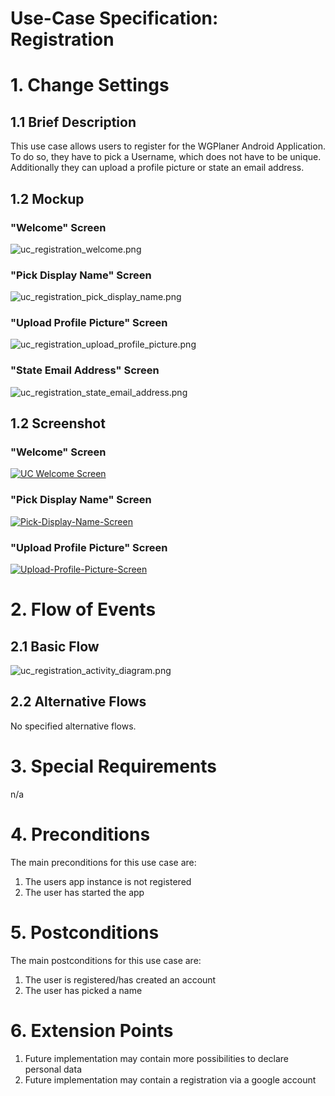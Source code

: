 # Use-Case Specification: Registration

# 1. Change Settings

## 1.1 Brief Description
This use case allows users to register for the WGPlaner Android Application. To do so, they have to pick a Username, which does not have to be unique. Additionally they can upload a profile picture or state an email address.

## 1.2 Mockup
### "Welcome" Screen
![uc_registration_welcome.png](../Mockups/uc_registration_welcome.png "Welcome-Screen") 
### "Pick Display Name" Screen
![uc_registration_pick_display_name.png](../Mockups/uc_registration_pick_display_name.png "Pick-Display-Name-Screen")
### "Upload Profile Picture" Screen
![uc_registration_upload_profile_picture.png](../Mockups/uc_registration_upload_profile_picture.png "Upload-Profile-Picture-Screen")
### "State Email Address" Screen
![uc_registration_state_email_address.png](../Mockups/uc_registration_state_email_address.png "State-EMail-Address-Screen")

## 1.2 Screenshot
### "Welcome" Screen
[![UC Welcome Screen](../Screenshots/uc_registration_welcome_200px.png)](../Screenshots/uc_registration_welcome.png)

### "Pick Display Name" Screen
[![Pick-Display-Name-Screen](../Screenshots/uc_registration_pick_display_name_200px.png)](../Screenshots/uc_registration_pick_display_name.png)

### "Upload Profile Picture" Screen
[![Upload-Profile-Picture-Screen](../Screenshots/uc_registration_upload_profile_picture_200px.png)](../Screenshots/uc_registration_upload_profile_picture.png)

# 2. Flow of Events

## 2.1 Basic Flow

![uc_registration_activity_diagram.png](../ActivityDiagrams/uc_registration_activity_diagram.png "Activity Diagram for use case Registration")

## 2.2 Alternative Flows

No specified alternative flows.

# 3. Special Requirements
n/a

# 4. Preconditions

The main preconditions for this use case are:
1. The users app instance is not registered
2. The user has started the app

# 5. Postconditions

The main postconditions for this use case are:
1. The user is registered/has created an account
2. The user has picked a name

# 6. Extension Points

1. Future implementation may contain more possibilities to declare personal data
2. Future implementation may contain a registration via a google account
